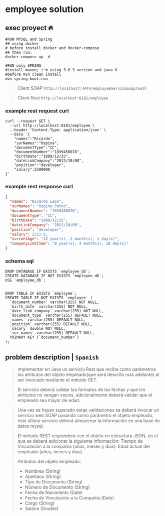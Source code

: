 # employee solution

## exec proyect 🔥

```shell
#RUN MYSQL and Spring
## using docker
# before install docker and docker-compose
## then run:
docker-compose up -d

#RUN only SPRING 
#install maven; i'm using 3.6.3 version and java 8
#before mvn clean install
mvn spring-boot:run
```

> Client SOAP
`http://localhost:4444/employeeServiceSoap?wsdl`

> Client Rest
`http://localhost:8181/employee`

### example rest request curl

```shell
curl --request GET \
  --url http://localhost:8181/employee \
  --header 'Content-Type: application/json' \
  --data '{
	"names":"Ricardo",
	"surNames":"Ospina",
	"documentType":"CC",
	"documentNumber":"1039456876",
	"birthDate":"1988/12/25",
	"dateLinkCompany":"2012/10/08",
	"position":"developer",
	"salary":2500000
}'
```

### example rest response curl

```json
{
  "names": "Ricardo Leon",
  "surNames": "Ospina Patno",
  "documentNumber": "1039456876",
  "documentType": "CC",
  "birthDate": "1988/12/25",
  "dateLinkCompany": "2012/10/08",
  "position": "developer",
  "salary": 2222.0,
  "currentAge": "32 year(s), 2 month(s), 1 day(s)",
  "companyLinkTime": "8 year(s), 4 month(s), 18 day(s)"
}
```

### schema sql

```roomsql
DROP DATABASE IF EXISTS `employee_db`;
CREATE DATABASE IF NOT EXISTS `employee_db`; 
USE `employee_db`;


DROP TABLE IF EXISTS `employee`;
CREATE TABLE IF NOT EXISTS `employee` (
  `document_number` varchar(255) NOT NULL,
  `birth_date` varchar(255) NOT NULL,
  `date_link_company` varchar(255) NOT NULL,
  `document_type` varchar(255) DEFAULT NULL,
  `names` varchar(255) DEFAULT NULL,
  `position` varchar(255) DEFAULT NULL,
  `salary` double NOT NULL,
  `sur_names` varchar(255) DEFAULT NULL,
  PRIMARY KEY (`document_number`)
);
```

## problem description | `Spanish`

> Implementar en Java un servicio Rest que reciba como parámetros los atributos del objeto empleado(que será descrito más adelante) al ser invocado mediante el método GET.

> El servicio deberá validar los formatos de las fechas y que los atributos no vengan vacíos, adicionalmente deberá validar que el empleado sea mayor de edad.

> Una vez se hayan superado estas validaciones se deberá invocar un servicio web SOAP pasando como parámetro el objeto empleado, este último servicio deberá almacenar la información en una base de datos mysql.

> El método REST responderá con el objeto en estructura JSON, en el que se deberá adicionar la siguiente información:
Tiempo de Vinculación a la compañía (años, meses y días). Edad actual del empleado (años, meses y días)

> Atributos del objeto empleado:
>- Nombres (String)
>- Apellidos (String)
>- Tipo de Documento (String)
>- Número de Documento (String)
>- Fecha de Nacimiento (Date)
>- Fecha de Vinculación a la Compañía (Date)
>- Cargo (String)
>- Salario (Double)